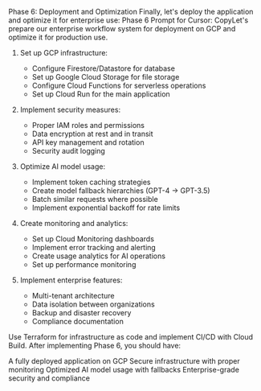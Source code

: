 Phase 6: Deployment and Optimization
Finally, let's deploy the application and optimize it for enterprise use:
Phase 6 Prompt for Cursor:
CopyLet's prepare our enterprise workflow system for deployment on GCP and optimize it for production use.

1. Set up GCP infrastructure:
   - Configure Firestore/Datastore for database
   - Set up Google Cloud Storage for file storage
   - Configure Cloud Functions for serverless operations
   - Set up Cloud Run for the main application

2. Implement security measures:
   - Proper IAM roles and permissions
   - Data encryption at rest and in transit
   - API key management and rotation
   - Security audit logging

3. Optimize AI model usage:
   - Implement token caching strategies
   - Create model fallback hierarchies (GPT-4 → GPT-3.5)
   - Batch similar requests where possible
   - Implement exponential backoff for rate limits

4. Create monitoring and analytics:
   - Set up Cloud Monitoring dashboards
   - Implement error tracking and alerting
   - Create usage analytics for AI operations
   - Set up performance monitoring

5. Implement enterprise features:
   - Multi-tenant architecture
   - Data isolation between organizations
   - Backup and disaster recovery
   - Compliance documentation

Use Terraform for infrastructure as code and implement CI/CD with Cloud Build.
After implementing Phase 6, you should have:

A fully deployed application on GCP
Secure infrastructure with proper monitoring
Optimized AI model usage with fallbacks
Enterprise-grade security and compliance